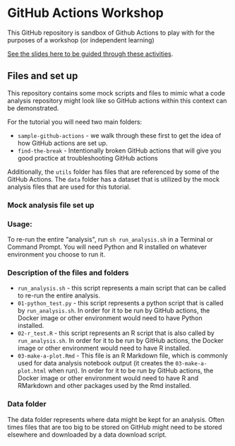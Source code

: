 # GitHub Actions Workshop

This GitHub repository is sandbox of Github Actions to play with for the purposes of a workshop (or independent learning)

[See the slides here to be guided through these activities](https://docs.google.com/presentation/d/1THf3Ol4p0mvkLiDhVEE1y2lDx-N1qEb3udAEjhzLS-o/edit#slide=id.g258ce79cf2b_0_574).

## Files and set up

This repository contains some mock scripts and files to mimic what a code analysis repository might look like so GitHub actions within this context can be demonstrated.

For the tutorial you will need two main folders:   

- `sample-github-actions` - we walk through these first to get the idea of how GitHub actions are set up.
- `find-the-break` - Intentionally broken GitHub actions that will give you good practice at troubleshooting GitHub actions

Additionally, the `utils` folder has files that are referenced by some of the GitHub Actions. The `data` folder has a dataset that is utilized by the mock analysis files that are used for this tutorial.

### Mock analysis file set up

### Usage:

To re-run the entire "analysis", run `sh run_analysis.sh` in a Terminal or Command Prompt. You will need Python and R installed on whatever environment you choose to run it.

### Description of the files and folders

- `run_analysis.sh` - this script represents a main script that can be called to re-run the entire analysis.
- `01-python_test.py` - this script represents a python script that is called by `run_analysis.sh`. In order for it to be run by GitHub actions, the Docker image or other environment would need to have Python installed.
- `02-r_test.R` - this script represents an R script that is also called by `run_analysis.sh`. In order for it to be run by GitHub actions, the Docker image or other environment would need to have R installed.
- `03-make-a-plot.Rmd` - This file is an R Markdown file, which is commonly used for data analysis notebook output (it creates the `03-make-a-plot.html` when run). In order for it to be run by GitHub actions, the Docker image or other environment would need to have R and RMarkdown and other packages used by the Rmd installed.

### Data folder

The data folder represents where data might be kept for an analysis. Often times files that are too big to be stored on GitHub might need to be stored elsewhere and downloaded by a data download script.
